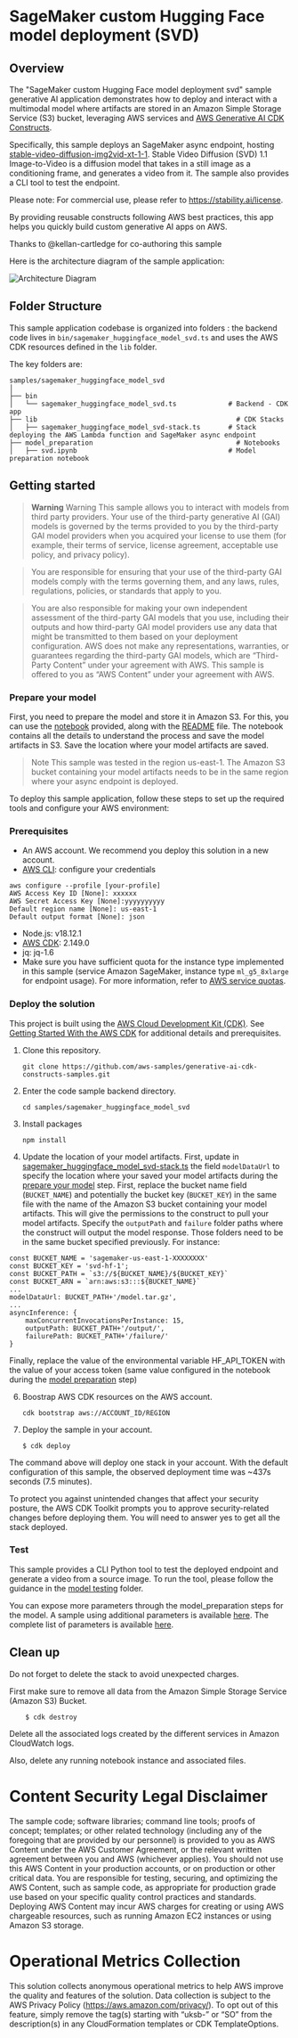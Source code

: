 # SageMaker custom Hugging Face model deployment (SVD)

## Overview

The "SageMaker custom Hugging Face model deployment svd" sample generative AI application demonstrates how to deploy and interact with a multimodal model where artifacts are stored in an Amazon Simple Storage Service (S3) bucket, leveraging AWS services and [AWS Generative AI CDK Constructs](https://github.com/awslabs/generative-ai-cdk-constructs).

Specifically, this sample deploys an SageMaker async endpoint, hosting [stable-video-diffusion-img2vid-xt-1-1](https://huggingface.co/stabilityai/stable-video-diffusion-img2vid-xt-1-1). Stable Video Diffusion (SVD) 1.1 Image-to-Video is a diffusion model that takes in a still image as a conditioning frame, and generates a video from it. The sample also provides a CLI tool to test the endpoint.

Please note: For commercial use, please refer to https://stability.ai/license. 

By providing reusable constructs following AWS best practices, this app helps you quickly build custom generative AI apps on AWS.

Thanks to @kellan-cartledge for co-authoring this sample

Here is the architecture diagram of the sample application:

![Architecture Diagram](./doc/images/architecture.png)

## Folder Structure

This sample application codebase is organized into folders : the backend code lives in ```bin/sagemaker_huggingface_model_svd.ts``` and uses the AWS CDK resources defined in the ```lib``` folder.

The key folders are:

```
samples/sagemaker_huggingface_model_svd
│
├── bin
│   └── sagemaker_huggingface_model_svd.ts             # Backend - CDK app
├── lib                                                  # CDK Stacks
│   ├── sagemaker_huggingface_model_svd-stack.ts       # Stack deploying the AWS Lambda function and SageMaker async endpoint
├── model_preparation                                    # Notebooks
│   ├── svd.ipynb                                      # Model preparation notebook
```

## Getting started

> **Warning**
> Warning This sample allows you to interact with models from third party providers. Your use of the third-party generative AI (GAI) models is governed by the terms provided to you by the third-party GAI model providers when you acquired your license to use them (for example, their terms of service, license agreement, acceptable use policy, and privacy policy).

> You are responsible for ensuring that your use of the third-party GAI models comply with the terms governing them, and any laws, rules, regulations, policies, or standards that apply to you.

> You are also responsible for making your own independent assessment of the third-party GAI models that you use, including their outputs and how third-party GAI model providers use any data that might be transmitted to them based on your deployment configuration. AWS does not make any representations, warranties, or guarantees regarding the third-party GAI models, which are “Third-Party Content” under your agreement with AWS. This sample is offered to you as “AWS Content” under your agreement with AWS.

### Prepare your model

First, you need to prepare the model and store it in Amazon S3. For this, you can use the [notebook](./model_preparation/svd.ipynb) provided, along with the [README](./model_preparation/README.md) file. The notebook contains all the details to understand the process and save the model artifacts in S3. Save the location where your model artifacts are saved.

> Note
> This sample was tested in the region us-east-1. The Amazon S3 bucket containing your model artifacts needs to be in the same region where your async endpoint is deployed.

To deploy this sample application, follow these steps to set up the required tools and configure your AWS environment:

### Prerequisites

- An AWS account. We recommend you deploy this solution in a new account.
- [AWS CLI](https://aws.amazon.com/cli/): configure your credentials

```
aws configure --profile [your-profile] 
AWS Access Key ID [None]: xxxxxx
AWS Secret Access Key [None]:yyyyyyyyyy
Default region name [None]: us-east-1 
Default output format [None]: json
```

- Node.js: v18.12.1
- [AWS CDK](https://github.com/aws/aws-cdk/releases/tag/v2.149.0): 2.149.0
- jq: jq-1.6
- Make sure you have sufficient quota for the instance type implemented in this sample (service Amazon SageMaker, instance type `ml_g5_8xlarge` for endpoint usage). For more information, refer to [AWS service quotas](https://docs.aws.amazon.com/general/latest/gr/aws_service_limits.html).

### Deploy the solution

This project is built using the [AWS Cloud Development Kit (CDK)](https://aws.amazon.com/cdk/). See [Getting Started With the AWS CDK](https://docs.aws.amazon.com/cdk/v2/guide/getting_started.html) for additional details and prerequisites.

1. Clone this repository.
    ```shell
    git clone https://github.com/aws-samples/generative-ai-cdk-constructs-samples.git
    ```

2. Enter the code sample backend directory.
    ```shell
    cd samples/sagemaker_huggingface_model_svd
    ```

4. Install packages
   ```shell
   npm install
   ```

5. Update the location of your model artifacts. First, update in [sagemaker_huggingface_model_svd-stack.ts](./lib/sagemaker_huggingface_model_svd-stack.ts) the field ```modelDataUrl``` to specify the location where your saved your model artifacts during the [prepare your model](#prepare-your-model) step. First, replace the bucket name field (```BUCKET_NAME```) and potentially the bucket key (```BUCKET_KEY```) in the same file with the name of the Amazon S3 bucket containing your model artifacts. This will give the permissions to the construct to pull your model artifacts. Specify the ```outputPath``` and ```failure``` folder paths where the construct will output the model response. Those folders need to be in the same bucket specified previously. For instance:

```
const BUCKET_NAME = 'sagemaker-us-east-1-XXXXXXXX'
const BUCKET_KEY = 'svd-hf-1';
const BUCKET_PATH = `s3://${BUCKET_NAME}/${BUCKET_KEY}`
const BUCKET_ARN = `arn:aws:s3:::${BUCKET_NAME}`
...
modelDataUrl: BUCKET_PATH+'/model.tar.gz',
...
asyncInference: {
    maxConcurrentInvocationsPerInstance: 15,
    outputPath: BUCKET_PATH+'/output/',
    failurePath: BUCKET_PATH+'/failure/'
}
```
Finally, replace the value of the environmental variable HF_API_TOKEN with the value of your access token (same value configured in the notebook during the [model preparation](#prepare-your-model) step)

6. Boostrap AWS CDK resources on the AWS account.
    ```shell
    cdk bootstrap aws://ACCOUNT_ID/REGION
    ```

7. Deploy the sample in your account. 
    ```shell
    $ cdk deploy
    ```

The command above will deploy one stack in your account. With the default configuration of this sample, the observed deployment time was ~437s seconds (7.5 minutes).

To protect you against unintended changes that affect your security posture, the AWS CDK Toolkit prompts you to approve security-related changes before deploying them. You will need to answer yes to get all the stack deployed.

### Test

This sample provides a CLI Python tool to test the deployed endpoint and generate a video from a source image. To run the tool, please follow the guidance in the [model testing](./model_testing/README.md) folder.

You can expose more parameters through the model_preparation steps for the model. A sample using additional parameters is available [here](https://github.com/garystafford/svdxt-sagemaker-huggingface/tree/main). The complete list of parameters is available [here](https://github.com/huggingface/diffusers/blob/ae05050db9d37d5af48a6cd0d6510a5ffb1c1cd4/src/diffusers/pipelines/stable_video_diffusion/pipeline_stable_video_diffusion.py#L339C5-L359C7).

## Clean up

Do not forget to delete the stack to avoid unexpected charges.

First make sure to remove all data from the Amazon Simple Storage Service (Amazon S3) Bucket.

```shell
    $ cdk destroy
```

Delete all the associated logs created by the different services in Amazon CloudWatch logs.

Also, delete any running notebook instance and associated files.

# Content Security Legal Disclaimer
The sample code; software libraries; command line tools; proofs of concept; templates; or other related technology (including any of the foregoing that are provided by our personnel) is provided to you as AWS Content under the AWS Customer Agreement, or the relevant written agreement between you and AWS (whichever applies). You should not use this AWS Content in your production accounts, or on production or other critical data. You are responsible for testing, securing, and optimizing the AWS Content, such as sample code, as appropriate for production grade use based on your specific quality control practices and standards. Deploying AWS Content may incur AWS charges for creating or using AWS chargeable resources, such as running Amazon EC2 instances or using Amazon S3 storage.

# Operational Metrics Collection
This solution collects anonymous operational metrics to help AWS improve the quality and features of the solution. Data collection is subject to the AWS Privacy Policy (https://aws.amazon.com/privacy/). To opt out of this feature, simply remove the tag(s) starting with “uksb-” or “SO” from the description(s) in any CloudFormation templates or CDK TemplateOptions.